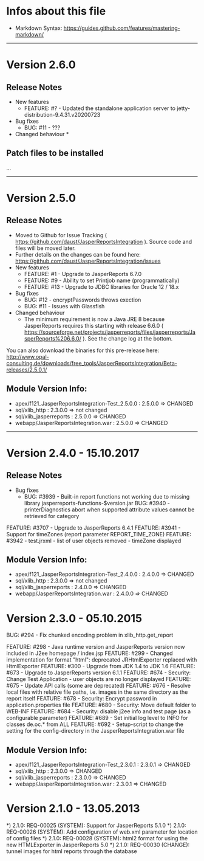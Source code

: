 # Infos about this file
- Markdown Syntax: https://guides.github.com/features/mastering-markdown/

----------------------------------------------------------------------------------
# Version 2.6.0

## Release Notes

* New features
  * FEATURE: #? - Updated the standalone application server to jetty-distribution-9.4.31.v20200723
* Bug fixes
  * BUG: #11 - ???
* Changed behaviour
  * 

## Patch files to be installed
...

----------------------------------------------------------------------------------
# Version 2.5.0

## Release Notes
* Moved to Github for Issue Tracking ( https://github.com/daust/JasperReportsIntegration ). Source code and files will be moved later. 
* Further details on the changes can be found here: https://github.com/daust/JasperReportsIntegration/issues
* New features
  * FEATURE: #1 - Upgrade to JasperReports 6.7.0
  * FEATURE: #9 - Ability to set Printjob name (programmatically)
  * FEATURE: #13 - Upgrade to JDBC libraries for Oracle 12 / 18.x
* Bug fixes
  * BUG: #12 - encryptPasswords throws exection
  * BUG: #11 - Issues with Glassfish
* Changed behaviour
  * The minimum requirement is now a Java JRE 8 because JasperReports requires this starting with release 6.6.0 ( https://sourceforge.net/projects/jasperreports/files/jasperreports/JasperReports%206.6.0/ ). See the change log at the bottom. 

You can also download the binaries for this pre-release here: http://www.opal-consulting.de/downloads/free_tools/JasperReportsIntegration/Beta-releases/2.5.0.1/

## Module Version Info:
- apex/f121_JasperReportsIntegration-Test_2.5.0.0  	: 2.5.0.0 => CHANGED
- sql/xlib_http    							        : 2.3.0.0 => not changed
- sql/xlib_jasperreports    					    : 2.5.0.0 => CHANGED
- webapp/JasperReportsIntegration.war			   	: 2.5.0.0 => CHANGED

----------------------------------------------------------------------------------
# Version 2.4.0 - 15.10.2017

## Release Notes

* Bug fixes
    * BUG: #3939 - Built-in report functions not working due to missing library jasperreports-functions-$version.jar
BUG: #3940 - printerDiagnostics abort when supported attribute values cannot be retrieved for category

FEATURE: #3707 - Upgrade to JasperReports 6.4.1
FEATURE: #3941 - Support for timeZones (report parameter REPORT_TIME_ZONE)
FEATURE: #3942 - test.jrxml - list of user objects removed - timeZone displayed

Module Version Info:
----------------------------------------------
- apex/f121_JasperReportsIntegration-Test_2.4.0.0  	: 2.4.0.0 => CHANGED
- sql/xlib_http    							        : 2.3.0.0 => not changed
- sql/xlib_jasperreports    					    : 2.4.0.0 => CHANGED
- webapp/JasperReportsIntegration.war			   	: 2.4.0.0 => CHANGED

Version 2.3.0 - 05.10.2015
====================================================================================
BUG: #294 - Fix chunked encoding problem in xlib_http.get_report

FEATURE: #298 - Java runtime version and JasperReports version now included in J2ee homepage / index.jsp
FEATURE: #299 - Changed implementation for format "html": deprecated JRHtmlExporter replaced with HtmlExporter
FEATURE: #300 - Upgrade from JDK 1.4 to JDK 1.6
FEATURE: #673 - Upgrade to JasperReports version 6.1.1
FEATURE: #674 - Security: Change Test Application - user objects are no longer displayed
FEATURE: #675 - Update API calls (some are deprecated)
FEATURE: #676 - Resolve local files with relative file paths, i.e. images in the same directory as the report itself
FEATURE: #678 - Security: Encrypt password in application.properties file
FEATURE: #680 - Security: Move default folder to WEB-INF
FEATURE: #684 - Security: disable j2ee info and test page (as a configurable parameter)
FEATURE: #689 - Set initial log level to INFO for classes de.oc.* from ALL
FEATURE: #692 - Setup-script to change the setting for the config-directory in the JasperReportsIntegration.war file

Module Version Info:
----------------------------------------------
- apex/f121_JasperReportsIntegration-Test_2.3.0.1  	: 2.3.0.1 => CHANGED
- sql/xlib_http    									: 2.3.0.0 => CHANGED
- sql/xlib_jasperreports    						: 2.3.0.0 => CHANGED
- webapp/JasperReportsIntegration.war				: 2.3.0.1 => CHANGED

Version 2.1.0 - 13.05.2013
==================================================================
*) 2.1.0: REQ-00025 (SYSTEM): Support for JasperReports 5.1.0
*) 2.1.0: REQ-00026 (SYSTEM): Add configuration of web.xml parameter for location of config files
*) 2.1.0: REQ-00028 (SYSTEM): html2 format for using the new HTMLExporter in JasperReports 5.0
*) 2.1.0: REQ-00030 (CHANGE): tunnel images for html reports through the database

